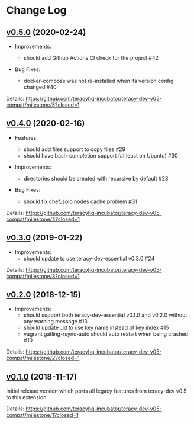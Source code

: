 # Change Log

## [v0.5.0][] (2020-02-24)

- Improvements:
  + should add Github Actions CI check for the project #42

- Bug Fixes:
  + docker-compose was not re-installed when its version config changed #40

Details: https://github.com/teracyhq-incubator/teracy-dev-v05-compat/milestone/5?closed=1


## [v0.4.0][] (2020-02-16)

- Features:
  + should add files support to copy files #29
  + should have bash-completion support (at least on Ubuntu) #30

- Improvements:
  + directories should be created with recursive by default #28

- Bug Fixes:
  + should fix chef_solo nodes cache problem #31

Details: https://github.com/teracyhq-incubator/teracy-dev-v05-compat/milestone/4?closed=1


## [v0.3.0][] (2019-01-22)

- Improvements:
  + should update to use teracy-dev-essential v0.3.0 #24

Details: https://github.com/teracyhq-incubator/teracy-dev-v05-compat/milestone/3?closed=1


## [v0.2.0][] (2018-12-15)

- Improvements:
  + should support both teracy-dev-essential v0.1.0 and v0.2.0 without any warning message #13
  + should update \_id to use key name instead of key index #15
  + vagrant gatling-rsync-auto should auto restart when being crashed #10


Details: https://github.com/teracyhq-incubator/teracy-dev-v05-compat/milestone/2?closed=1


## [v0.1.0][] (2018-11-17)


Initial release version which ports all legacy features from teracy-dev v0.5 to this extension


Details: https://github.com/teracyhq-incubator/teracy-dev-v05-compat/milestone/1?closed=1


[v0.1.0]: https://github.com/teracyhq-incubator/teracy-dev-v05-compat/milestone/1?closed=1
[v0.2.0]: https://github.com/teracyhq-incubator/teracy-dev-v05-compat/milestone/2?closed=1
[v0.3.0]: https://github.com/teracyhq-incubator/teracy-dev-v05-compat/milestone/3?closed=1
[v0.4.0]: https://github.com/teracyhq-incubator/teracy-dev-v05-compat/milestone/4?closed=1
[v0.5.0]: https://github.com/teracyhq-incubator/teracy-dev-v05-compat/milestone/5?closed=1
